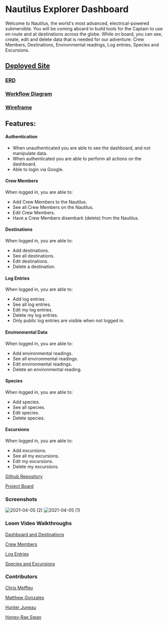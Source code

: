 # Nautilus Explorer Dashboard
Welcome to Nautilus, the world's most advanced, electrical-powered submersible. You will be coming aboard to build tools for the Captain to use en route and at destinations across the globe.
While on board, you can see, create, edit and delete data that is needed for our adventure: Crew Members, Destinations, Environmental readings, Log entries, Species and Excursions.

## [Deployed Site](https://nautilusexplorerdashboard.netlify.app)

### [ERD](https://dbdiagram.io/d/604d0f78fcdcb6230b240157)
### [Workflow Diagram](https://docs.google.com/presentation/d/1lBstv8ilRRyP87Sqn62cQ8Q2JMju-SF3ofdo6_suoSs/edit?usp=sharing)
### [Wireframe](https://www.figma.com/file/j9kRS7JW3I9rVwHrCYtbfy/NAUTILUS?node-id=0%3A1)


## Features:
#### Authentication
* When unauthenticated you are able to see the dashboard, and not manipulate data.
* When authenticated you are able to perform all actions on the dashboard.
* Able to login via Google.
#### Crew Members
When logged in, you are able to:
* Add Crew Members to the Nautilus.
* See all Crew Members on the Nautilus.
* Edit Crew Members.
* Have a Crew Members disembark (delete) from the Nautilus.
#### Destinations
When logged in, you are able to:
* Add destinations.
* See all destinations.
* Edit destinations.
* Delete a destination.

#### Log Entries
When logged in, you are able to:
* Add log entries.
* See all log entries.
* Edit my log entries.
* Delete my log entries.
* Only public log entries are visible when not logged in.

#### Environmental Data
When logged in, you are able to:
* Add environmental readings.
* See all environmental readings.
* Edit environmental readings.
* Delete an environmental reading.

#### Species
When logged in, you are able to:
* Add species.
* See all species.
* Edit species.
* Delete species.

#### Excursions
When logged in, you are able to:
* Add excursions.
* See all my excursions.
* Edit my excursions.
* Delete my excursions.

[Github Repository](https://github.com/nss-evening-cohort-14/nautilus-explorer-dashboard-nautilus-explorer-dashboard)

[Project Board](https://github.com/nss-evening-cohort-14/nautilus-explorer-dashboard-nautilus-explorer-dashboard/projects/1)

### Screenshots
![2021-04-05 (2)](https://user-images.githubusercontent.com/76795299/113638655-5ea95e80-9645-11eb-9aec-a8286cfb7547.png)
![2021-04-05 (1)](https://user-images.githubusercontent.com/76795299/113638643-4f2a1580-9645-11eb-967e-dfb0ffd6ea6f.png)


### Loom Video Walkthroughs

[Dashboard and Destinations](https://www.loom.com/share/490b8072f6364a34841740141551df73)

[Crew Members](https://www.loom.com/share/4121f4b3b7d44a22bba6da2d4456f4ac)

[Log Entries](https://www.loom.com/share/f02cdef2215a49efa206ed6021ca852e)

[Species and Excursions](https://www.loom.com/share/77e13f0c5ef84c5aa4d0e7455ddd34f8)

### Contributors
[Chris Meffley](https://github.com/cmeffley)

[Matthew Gonzales](https://github.com/GonzalesMatthew)

[Hunter Juneau](https://github.com/HunterJuneau)

[Honey-Rae Swan](https://github.com/thedigitalmenagerie)
